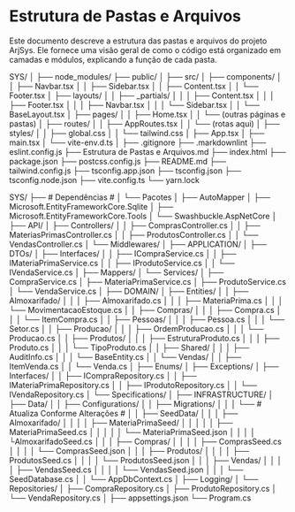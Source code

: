 # Estrutura de Pastas e Arquivos

Este documento descreve a estrutura das pastas e arquivos do projeto ArjSys.
Ele fornece uma visão geral de como o código está organizado em camadas e módulos, explicando a função de cada pasta.

SYS/
│
├── node_modules/
├── public/
│
├── src/
│   ├── components/
│   │   ├── Navbar.tsx
│   │   ├── Sidebar.tsx
│   │   ├── Content.tsx
│   │   └── Footer.tsx
│   ├── layouts/
│   │   ├── _partials/
│   │   │   ├── Content.tsx
│   │   │   ├── Footer.tsx
│   │   │   ├── Navbar.tsx
│   │   │   └── Sidebar.tsx
│   │   └── BaseLayout.tsx
│   ├── pages/
│   │   ├── Home.tsx
│   │   └── (outras páginas e pastas)
│   ├── routes/
│   │   ├── AppRoutes.tsx
│   │   └── (rotas aqui)
│   ├── styles/
│   │   ├── global.css
│   │   └── tailwind.css
│   ├── App.tsx
│   ├── main.tsx
│   └── vite-env.d.ts
│
├── .gitignore
├── .markdownlint
├── eslint.config.js
├── Estrutura de Pastas e Arquivos.md
├── index.html
├── package.json
├── postcss.config.js
├── README.md
├── tailwind.config.js
├── tsconfig.app.json
├── tsconfig.json
├── tsconfig.node.json
├── vite.config.ts
└── yarn.lock



SYS/
├── # Dependências #
│	└── Pacotes
│		├── AutoMapper
│		├── Microsoft.EntityFrameworkCore.Sqlite
│		├── Microsoft.EntityFrameworkCore.Tools
│		└── Swashbuckle.AspNetCore
│
├── API/
│   ├── Controllers/
│   │   ├── ComprasController.cs
│   │   ├── MateriasPrimasController.cs
│   │   ├── ProdutosController.cs
│   │   └── VendasController.cs
│   └── Middlewares/
│
├── APPLICATION/
│   ├── DTOs/
│   ├── Interfaces/
│   │   ├── ICompraService.cs
│   │   ├── IMateriaPrimaService.cs
│   │   ├── IProdutoService.cs
│   │   └── IVendaService.cs
│   ├── Mappers/
│   └── Services/
│       ├── CompraService.cs
│       ├── MateriaPrimaService.cs
│       ├── ProdutoService.cs
│       └── VendaService.cs
│
├── DOMAIN/
│   ├── Entities/
│   │   ├── Almoxarifado/
│   │   │   ├── Almoxarifado.cs
│   │   │   ├── MateriaPrima.cs
│   │   │   └── MovimentacaoEstoque.cs
│   │   ├── Compras/
│   │   │   ├── Compra.cs
│   │   │   └── ItemCompra.cs
│   │   ├── Pessoas/
│   │   │   ├── Pessoa.cs
│   │   │   └── Setor.cs
│   │   ├── Producao/
│   │   │   ├── OrdemProducao.cs
│   │   │   └── Producao.cs
│   │   ├── Produtos/
│   │   │   ├── EstruturaProduto.cs
│   │   │   ├── Produto.cs
│   │   │   └── TipoProduto.cs
│   │   ├── Shared/
│   │   │   ├── AuditInfo.cs
│   │   │   └── BaseEntity.cs
│   │   └── Vendas/
│   │       ├── ItemVenda.cs
│   │       └── Venda.cs
│   ├── Enums/
│   ├── Exceptions/
│   ├── Interfaces/
│   │   ├── ICompraRepository.cs
│   │   ├── IMateriaPrimaRepository.cs
│   │   ├── IProdutoRepository.cs
│   │   └── IVendaRepository.cs
│   └── Specifications/
│
├── INFRASTRUCTURE/
│   ├── Data/
│   │   ├── Configurations/
│   │   ├── Migrations/
│   │   │   └── # Atualiza Conforme Alterações #
│   │   ├── SeedData/
│   │   │   ├── Almoxarifado/
│   │   │   │	├── MateriaPrimaSeed/
│   │   │   │   │   ├── MateriaPrimaSeed.cs
│   │   │   │   │ 	└── MateriaPrimaSeed.json
│   │   │   │   └AlmoxarifadoSeed.cs
│   │   │   ├── Compras/
│   │   │   │   ├── ComprasSeed.cs
│   │   │   │   └── ComprasSeed.json
│   │   │   ├── Produtos/
│   │   │   │   ├── ProdutosSeed.cs
│   │   │   │   └── ProdutosSeed.json
│   │   │   ├── Vendas/
│   │   │   │   ├── VendasSeed.cs
│   │   │   │   └── VendasSeed.json
│   │   │   └── SeedDatabase.cs
│   │   └── AppDbContext.cs
│   ├── Logging/
│   └── Repositories/
│       ├── CompraRepository.cs
│       ├── ProdutoRepository.cs
│       └── VendaRepository.cs
│
├── appsettings.json
└── Program.cs

